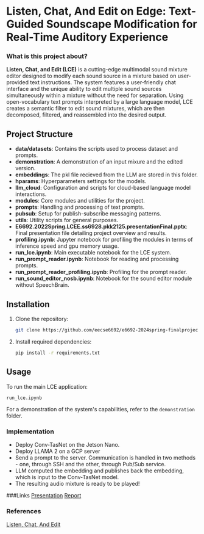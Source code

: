<!---
[![Review Assignment Due Date](https://classroom.github.com/assets/deadline-readme-button-24ddc0f5d75046c5622901739e7c5dd533143b0c8e959d652212380cedb1ea36.svg)](https://classroom.github.com/a/UHGdSN-p)
# E6692 Spring 2024: Final Project

The description of the final project for e6692 2024 spring is provided in [the Google drive](https://docs.google.com/document/d/1o4E8MksTKACW7tfuazcWeNCaSGLv9YKAd7A5lqFmzkA/edit?usp=sharing)

This repo is an (empty) template which is distributed to students as a part of the Github classroom assignment process.

The repository (assigned by the Github Classroom) will become (after students accept the github classroom link invite) the repository for all project contents.

## How to modify this README.md file
Students need to maintain this repo to have a "professional look":
* Remove the instructions (this text)
* Provide description of the topic/project
* Provide organization of this repo 
* Add all relevant links: name of Google docs and link to them, links to public repos used, etc.
* For paper reviews it should include the organization of the directory, brief description how to run the code, what is in the code, links to relevant papers, links to relevant githubs, etc...

## INSTRUCTIONS for (re) naming the student's repository for the final project with one student:
* Students need to use the following naming rules for the repository with their solutions: e6692-2024Spring-FinalProject-GroupID-UNI 
(the first part "e6692-2024Spring-FinalProject" will probably be inherited from the assignment, so only UNI needs to be added) 
* Initially, the system may give the repo a name which ends with a student's Github userid. 
The student must change that name and replace it with the name requested in the point above (containing their UNI)
* Good Example: e6692-2024Spring-FinalProject-GroupID-zz9999;   Bad example: e6692-2024Spring-FinalProject-ee6040-2024Spring-FinalProject-GroupID-zz9999.
* This change can be done from the "Settings" tab which is located on the repo page.

## INSTRUCTIONS for naming the students' repository for the final project with more students. 
(Students need to use a 4-letter groupID/teamID): 
* Template: e6692-2024Spring-FinalProject-GroupID-UNI1-UNI2-UNI3. -> Example: e6692-2024Spring-FinalProject-MEME-zz9999-aa9999-aa0000.
-->
# Listen, Chat, And Edit on Edge: Text-Guided Soundscape Modification for Real-Time Auditory Experience

### What is this project about?
**Listen, Chat, and Edit (LCE)** is a cutting-edge multimodal sound mixture editor designed to modify each sound source in a mixture based on user-provided text instructions. The system features a user-friendly chat interface and the unique ability to edit multiple sound sources simultaneously within a mixture without the need for separation. Using open-vocabulary text prompts interpreted by a large language model, LCE creates a semantic filter to edit sound mixtures, which are then decomposed, filtered, and reassembled into the desired output.


## Project Structure
- **data/datasets**: Contains the scripts used to process dataset and prompts.
- **demonstration**: A demonstration of an input mixure and the edited version.
- **embeddings**: The pkl file recieved from the LLM are stored in this folder.
- **hparams**: Hyperparameters settings for the models.
- **llm_cloud**: Configuration and scripts for cloud-based language model interactions.
- **modules**: Core modules and utilities for the project.
- **prompts**: Handling and processing of text prompts.
- **pubsub**: Setup for publish-subscribe messaging patterns.
- **utils**: Utility scripts for general purposes.
- **E6692.2022Spring.LCEE.ss6928.pkk2125.presentationFinal.pptx**: Final presentation file detailing project overview and results.
- **profiling.ipynb**: Jupyter notebook for profiling the modules in terms of inference speed and gpu memory usage.
- **run_lce.ipynb**: Main executable notebook for the LCE system.
- **run_prompt_reader.ipynb**: Notebook for reading and processing prompts.
- **run_prompt_reader_profiling.ipynb**: Profiling for the prompt reader.
- **run_sound_editor_nosb.ipynb**: Notebook for the sound editor module without SpeechBrain.

## Installation
1. Clone the repository:
   ```bash
   git clone https://github.com/eecse6692/e6692-2024spring-finalproject-lcee.git
   ```
2. Install required dependencies:
   ```bash
   pip install -r requirements.txt
   ```

## Usage
To run the main LCE application:
```
run_lce.ipynb
```
For a demonstration of the system's capabilities, refer to the `demonstration` folder.

### Implementation

- Deploy Conv-TasNet on the Jetson Nano.
- Deploy LLAMA 2 on a GCP server
- Send a prompt to the server. Communication is handled in two methods - one, through SSH and the other, through Pub/Sub service.
- LLM computed the embedding and publishes back the embedding, which is input to the Conv-TasNet model.
- The resulting audio mixture is ready to be played!

###Links
[Presentation](https://github.com/eecse6692/e6692-2024spring-finalproject-lcee/blob/main/E6692.2022Spring.LCEE.ss6928.pkk2125.presentationFinal.pptx)
[Report](https://github.com/eecse6692/e6692-2024spring-finalproject-lcee/blob/main/Listen__Chat__and_Edit_on_Edge.pdf)


### References
[Listen, Chat, And Edit](https://arxiv.org/pdf/2402.03710)

